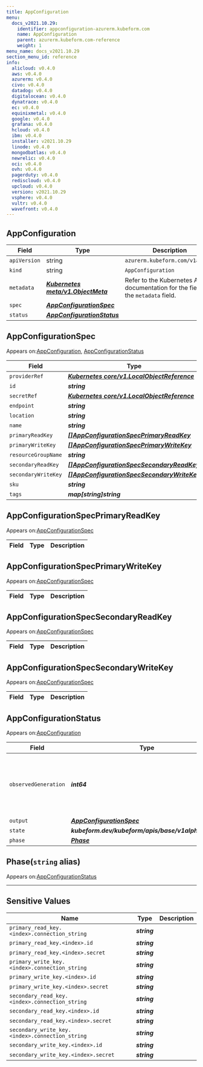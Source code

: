 ```yaml
---
title: AppConfiguration
menu:
  docs_v2021.10.29:
    identifier: appconfiguration-azurerm.kubeform.com
    name: AppConfiguration
    parent: azurerm.kubeform.com-reference
    weight: 1
menu_name: docs_v2021.10.29
section_menu_id: reference
info:
  alicloud: v0.4.0
  aws: v0.4.0
  azurerm: v0.4.0
  civo: v0.4.0
  datadog: v0.4.0
  digitalocean: v0.4.0
  dynatrace: v0.4.0
  ec: v0.4.0
  equinixmetal: v0.4.0
  google: v0.4.0
  grafana: v0.4.0
  hcloud: v0.4.0
  ibm: v0.4.0
  installer: v2021.10.29
  linode: v0.4.0
  mongodbatlas: v0.4.0
  newrelic: v0.4.0
  oci: v0.4.0
  ovh: v0.4.0
  pagerduty: v0.4.0
  rediscloud: v0.4.0
  upcloud: v0.4.0
  version: v2021.10.29
  vsphere: v0.4.0
  vultr: v0.4.0
  wavefront: v0.4.0
---
```


## AppConfiguration
| Field | Type | Description |
| ------ | ----- | ----------- |
| `apiVersion` | string | `azurerm.kubeform.com/v1alpha1` |
|    `kind` | string | `AppConfiguration` |
| `metadata` | ***[Kubernetes meta/v1.ObjectMeta](https://v1-18.docs.kubernetes.io/docs/reference/generated/kubernetes-api/v1.18/#objectmeta-v1-meta)***|Refer to the Kubernetes API documentation for the fields of the `metadata` field.|
| `spec` | ***[AppConfigurationSpec](#appconfigurationspec)***||
| `status` | ***[AppConfigurationStatus](#appconfigurationstatus)***||
## AppConfigurationSpec

Appears on:[AppConfiguration](#appconfiguration), [AppConfigurationStatus](#appconfigurationstatus)

| Field | Type | Description |
| ------ | ----- | ----------- |
| `providerRef` | ***[Kubernetes core/v1.LocalObjectReference](https://v1-18.docs.kubernetes.io/docs/reference/generated/kubernetes-api/v1.18/#localobjectreference-v1-core)***||
| `id` | ***string***||
| `secretRef` | ***[Kubernetes core/v1.LocalObjectReference](https://v1-18.docs.kubernetes.io/docs/reference/generated/kubernetes-api/v1.18/#localobjectreference-v1-core)***||
| `endpoint` | ***string***| ***(Optional)*** |
| `location` | ***string***||
| `name` | ***string***||
| `primaryReadKey` | ***[[]AppConfigurationSpecPrimaryReadKey](#appconfigurationspecprimaryreadkey)***| ***(Optional)*** |
| `primaryWriteKey` | ***[[]AppConfigurationSpecPrimaryWriteKey](#appconfigurationspecprimarywritekey)***| ***(Optional)*** |
| `resourceGroupName` | ***string***||
| `secondaryReadKey` | ***[[]AppConfigurationSpecSecondaryReadKey](#appconfigurationspecsecondaryreadkey)***| ***(Optional)*** |
| `secondaryWriteKey` | ***[[]AppConfigurationSpecSecondaryWriteKey](#appconfigurationspecsecondarywritekey)***| ***(Optional)*** |
| `sku` | ***string***| ***(Optional)*** |
| `tags` | ***map[string]string***| ***(Optional)*** |
## AppConfigurationSpecPrimaryReadKey

Appears on:[AppConfigurationSpec](#appconfigurationspec)

| Field | Type | Description |
| ------ | ----- | ----------- |
## AppConfigurationSpecPrimaryWriteKey

Appears on:[AppConfigurationSpec](#appconfigurationspec)

| Field | Type | Description |
| ------ | ----- | ----------- |
## AppConfigurationSpecSecondaryReadKey

Appears on:[AppConfigurationSpec](#appconfigurationspec)

| Field | Type | Description |
| ------ | ----- | ----------- |
## AppConfigurationSpecSecondaryWriteKey

Appears on:[AppConfigurationSpec](#appconfigurationspec)

| Field | Type | Description |
| ------ | ----- | ----------- |
## AppConfigurationStatus

Appears on:[AppConfiguration](#appconfiguration)

| Field | Type | Description |
| ------ | ----- | ----------- |
| `observedGeneration` | ***int64***| ***(Optional)*** Resource generation, which is updated on mutation by the API Server.|
| `output` | ***[AppConfigurationSpec](#appconfigurationspec)***| ***(Optional)*** |
| `state` | ***kubeform.dev/kubeform/apis/base/v1alpha1.State***| ***(Optional)*** |
| `phase` | ***[Phase](#phase)***| ***(Optional)*** |
## Phase(`string` alias)

Appears on:[AppConfigurationStatus](#appconfigurationstatus)

---
## Sensitive Values
| Name | Type | Description |
|------|------|-------------|
| `primary_read_key.<index>.connection_string` | ***string*** ||
| `primary_read_key.<index>.id` | ***string*** ||
| `primary_read_key.<index>.secret` | ***string*** ||
| `primary_write_key.<index>.connection_string` | ***string*** ||
| `primary_write_key.<index>.id` | ***string*** ||
| `primary_write_key.<index>.secret` | ***string*** ||
| `secondary_read_key.<index>.connection_string` | ***string*** ||
| `secondary_read_key.<index>.id` | ***string*** ||
| `secondary_read_key.<index>.secret` | ***string*** ||
| `secondary_write_key.<index>.connection_string` | ***string*** ||
| `secondary_write_key.<index>.id` | ***string*** ||
| `secondary_write_key.<index>.secret` | ***string*** ||
